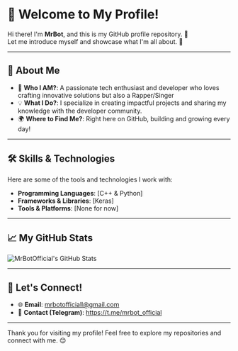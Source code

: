 # 👋 Welcome to My Profile!

Hi there! I'm **MrBot**, and this is my GitHub profile repository. 🚀  
Let me introduce myself and showcase what I'm all about. 🌟

---

## 🌟 About Me

- 🤖 **Who I AM?**: A passionate tech enthusiast and developer who loves crafting innovative solutions but also a Rapper/Singer  
- 💡 **What I Do?**: I specialize in creating impactful projects and sharing my knowledge with the developer community.  
- 🌍 **Where to Find Me?**: Right here on GitHub, building and growing every day!

---

## 🛠️ Skills & Technologies

Here are some of the tools and technologies I work with:

- **Programming Languages**: [C++ & Python]
- **Frameworks & Libraries**: [Keras]
- **Tools & Platforms**: [None for now]

---

## 📈 My GitHub Stats

![MrBotOfficial's GitHub Stats](https://github-readme-stats.vercel.app/api?username=mrbotofficiall&show_icons=true&theme=radical)

---

## 🔗 Let's Connect!

- 🌐 **Email**: mrbotofficiall@gmail.com
- 💬 **Contact (Telegram)**: https://t.me/mrbot_official 

---

Thank you for visiting my profile! Feel free to explore my repositories and connect with me. 😊
